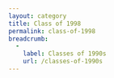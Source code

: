 ```yaml
---
layout: category
title: Class of 1998
permalink: class-of-1998
breadcrumb:
  -
    label: Classes of 1990s
    url: /classes-of-1990s
---
```

